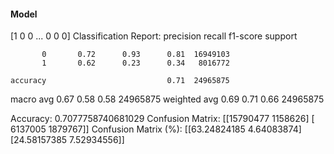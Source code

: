 #### Model
[1 0 0 ... 0 0 0]
Classification Report:
              precision    recall  f1-score   support

           0       0.72      0.93      0.81  16949103
           1       0.62      0.23      0.34   8016772

    accuracy                           0.71  24965875
   macro avg       0.67      0.58      0.58  24965875
weighted avg       0.69      0.71      0.66  24965875

Accuracy: 0.7077758740681029
Confusion Matrix:
[[15790477  1158626]
 [ 6137005  1879767]]
Confusion Matrix (%):
[[63.24824185  4.64083874]
 [24.58157385  7.52934556]]
